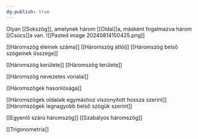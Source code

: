 ```yaml
---
dg-publish: true
---
```

Olyan [[Sokszög]], amelynek három [[Oldal]]a, másként fogalmazva három [[Csúcs]]a van.
![[Pasted image 20240814150425.png]]

[[Háromszög éleinek száma]]
[[Háromszög átlói]]
[[Háromszög belső szögeinek összege]]

[[Háromszög kerülete]]
[[Háromszög területe]]

[[Háromszög nevezetes vonalai]]

[[Háromszögek hasonlósága]]

[[Háromszögek oldalaik egymáshoz viszonyított hossza szerint]]
[[Háromszögek legnagyobb belső szögük szerint]]

[[Egyenlő szárú háromszög]]
[[Szabályos háromszög]]

[[Trigonometria]]